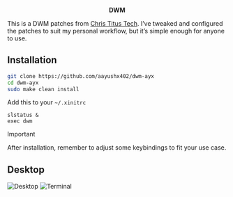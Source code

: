 <p align="center"> <strong>DWM</strong>  </p>

This is a DWM patches from [Chris Titus Tech](https://github.com/ChrisTitusTech/dwm-titus). I’ve tweaked and configured the patches to suit my personal workflow, but it’s simple enough for anyone to use.

## Installation

```bash
git clone https://github.com/aayushx402/dwm-ayx
cd dwm-ayx
sudo make clean install
```

Add this to your `~/.xinitrc`

```
slstatus &
exec dwm
```

> [!IMPORTANT]
> After installation, remember to adjust some keybindings to fit your use case.

## Desktop
![Desktop](https://github.com/aayushx402/images/blob/main/dwm/2024-08-22_22-54.png)
![Terminal](https://github.com/aayushx402/images/blob/main/dwm/2024-08-22_22-57.png)

